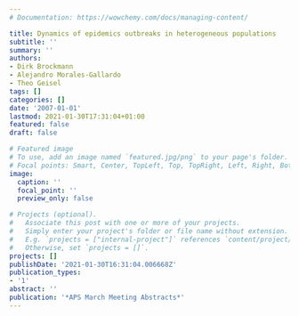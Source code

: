 ```yaml
---
# Documentation: https://wowchemy.com/docs/managing-content/

title: Dynamics of epidemics outbreaks in heterogeneous populations
subtitle: ''
summary: ''
authors:
- Dirk Brockmann
- Alejandro Morales-Gallardo
- Theo Geisel
tags: []
categories: []
date: '2007-01-01'
lastmod: 2021-01-30T17:31:04+01:00
featured: false
draft: false

# Featured image
# To use, add an image named `featured.jpg/png` to your page's folder.
# Focal points: Smart, Center, TopLeft, Top, TopRight, Left, Right, BottomLeft, Bottom, BottomRight.
image:
  caption: ''
  focal_point: ''
  preview_only: false

# Projects (optional).
#   Associate this post with one or more of your projects.
#   Simply enter your project's folder or file name without extension.
#   E.g. `projects = ["internal-project"]` references `content/project/deep-learning/index.md`.
#   Otherwise, set `projects = []`.
projects: []
publishDate: '2021-01-30T16:31:04.006668Z'
publication_types:
- '1'
abstract: ''
publication: '*APS March Meeting Abstracts*'
---
```

